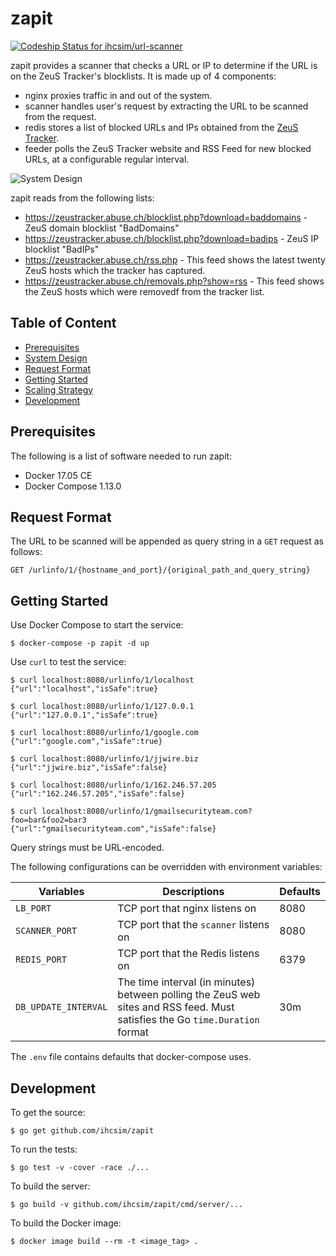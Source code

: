 # zapit

[ ![Codeship Status for ihcsim/url-scanner](https://app.codeship.com/projects/52115f30-53eb-0135-fd18-160627fc0fd3/status?branch=master)](https://app.codeship.com/projects/235123)

zapit provides a scanner that checks a URL or IP to determine if the URL is on the ZeuS Tracker's blocklists. It is made up of 4 components:

* nginx proxies traffic in and out of the system.
* scanner handles user's request by extracting the URL to be scanned from the request.
* redis stores a list of blocked URLs and IPs obtained from the [ZeuS Tracker](https://zeustracker.abuse.ch/blocklist.php).
* feeder polls the ZeuS Tracker website and RSS Feed for new blocked URLs, at a configurable regular interval.

![System Design](https://github.com/ihcsim/zapit/raw/master/img/system-design.png)

zapit reads from the following lists:

* https://zeustracker.abuse.ch/blocklist.php?download=baddomains - ZeuS domain blocklist "BadDomains"
* https://zeustracker.abuse.ch/blocklist.php?download=badips - ZeuS IP blocklist "BadIPs"
* https://zeustracker.abuse.ch/rss.php - This feed shows the latest twenty ZeuS hosts which the tracker has captured.
* https://zeustracker.abuse.ch/removals.php?show=rss - This feed shows the ZeuS hosts which were removedf from the tracker list.

## Table of Content

* [Prerequisites](#prerequisites)
* [System Design](#system-design)
* [Request Format](#request-format)
* [Getting Started](#getting-started)
* [Scaling Strategy](#scaling-strategy)
* [Development](#development)

## Prerequisites
The following is a list of software needed to run zapit:

* Docker 17.05 CE
* Docker Compose 1.13.0

## Request Format
The URL to be scanned will be appended as query string in a `GET` request as follows:
```
GET /urlinfo/1/{hostname_and_port}/{original_path_and_query_string}
```

## Getting Started
Use Docker Compose to start the service:
```
$ docker-compose -p zapit -d up
```

Use `curl` to test the service:
```
$ curl localhost:8080/urlinfo/1/localhost
{"url":"localhost","isSafe":true}

$ curl localhost:8080/urlinfo/1/127.0.0.1
{"url":"127.0.0.1","isSafe":true}

$ curl localhost:8080/urlinfo/1/google.com
{"url":"google.com","isSafe":true}

$ curl localhost:8080/urlinfo/1/jjwire.biz
{"url":"jjwire.biz","isSafe":false}

$ curl localhost:8080/urlinfo/1/162.246.57.205
{"url":"162.246.57.205","isSafe":false}

$ curl localhost:8080/urlinfo/1/gmailsecurityteam.com?foo=bar&foo2=bar3
{"url":"gmailsecurityteam.com","isSafe":false}
```
Query strings must be URL-encoded.

The following configurations can be overridden with environment variables:

Variables      | Descriptions                            | Defaults
-------------- | --------------------------------------- | -------
`LB_PORT`      | TCP port that nginx listens on          | 8080
`SCANNER_PORT` | TCP port that the `scanner` listens on  | 8080
`REDIS_PORT`   | TCP port that the Redis listens on      | 6379
`DB_UPDATE_INTERVAL` | The time interval (in minutes) between polling the ZeuS web sites and RSS feed. Must satisfies the Go `time.Duration` format | 30m

The `.env` file contains defaults that docker-compose uses.

## Development
To get the source:
```
$ go get github.com/ihcsim/zapit
```

To run the tests:
```
$ go test -v -cover -race ./...
```

To build the server:
```
$ go build -v github.com/ihcsim/zapit/cmd/server/...
```

To build the Docker image:
```
$ docker image build --rm -t <image_tag> .
```

